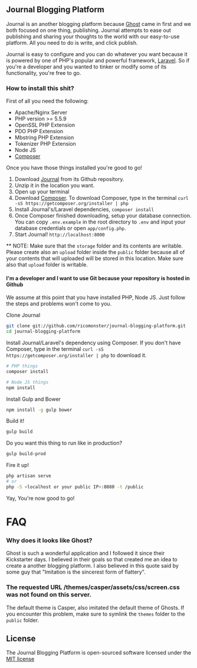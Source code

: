 ## Journal Blogging Platform

Journal is an another blogging platform because [Ghost](http://ghost.org) came in first and we both focused on one thing, publishing. Journal attempts to ease out publishing and sharing your thoughts to the world with our easy-to-use platform. All you need to do is write, and click publish.

Journal is easy to configure and you can do whatever you want because it is powered by one of PHP's popular and powerful framework, [Laravel](http://laravel.com). So if you're a developer and you wanted to tinker or modify some of its functionality, you're free to go.

### How to install this shit?

First of all you need the following:
- Apache/Nginx Server
- PHP version >= 5.5.9
- OpenSSL PHP Extension
- PDO PHP Extension
- Mbstring PHP Extension
- Tokenizer PHP Extension
- Node JS
- [Composer](https://getcomposer.org/)

Once you have those things installed you're good to go!

1. Download [Journal](https://github.com/ricomonster/journal-blogging-platform) from its Github repository.
1. Unzip it in the location you want.
1. Open up your terminal
1. Download [Composer](https://getcomposer.org/). To download Composer, type in the terminal `curl -sS https://getcomposer.org/installer | php`
1. Install Journal's/Laravel dependencies, `composer install`
1. Once Composer finished downloading, setup your database connection. You can copy `.env.example` in the root directory to `.env` and input your database credentials or open `app/config.php`.
1. Start Journal! `http://localhost:8000`

** NOTE: Make sure that the `storage` folder and its contents are writable. Please create also an `upload` folder inside the `public` folder because all of your contents that will uploaded will be stored in this location. Make sure also that `upload` folder is writable.

#### I'm a developer and I want to use Git because your repository is hosted in Github
We assume at this point that you have installed PHP, Node JS. Just follow the steps and problems won't come to you.

Clone Journal
```bash
git clone git://github.com/ricomonster/journal-blogging-platform.git
cd journal-blogging-platform
```

Install Journal/Laravel's dependency using Composer. If you don't have Composer, type in the terminal `curl -sS https://getcomposer.org/installer | php` to download it.

```bash
# PHP things
composer install

# Node JS things
npm install 
```

Install Gulp and Bower
```bash
npm install -g gulp bower
```

Build it!
```bash
gulp build
```

Do you want this thing to run like in production?
```bash
gulp build-prod
```

Fire it up!
```bash
php artisan serve
# or
php -S <localhost or your public IP>:8080 -t /public
```

Yay, You're now good to go!

# FAQ
### Why does it looks like Ghost?
Ghost is such a wonderful application and I followed it since their Kickstarter days. I believed in their goals so that created me an idea to create a another blogging platform. I also believed in this quote said by some guy that "Imitation is the sincerest form of flattery".

### The requested URL /themes/casper/assets/css/screen.css was not found on this server.
The default theme is Casper, also imitated the default theme of Ghosts. If you encounter this problem, make sure to symlink the `themes` folder to the `public` folder.

## License
The Journal Blogging Platform is open-sourced software licensed under the [MIT license](http://opensource.org/licenses/MIT)
